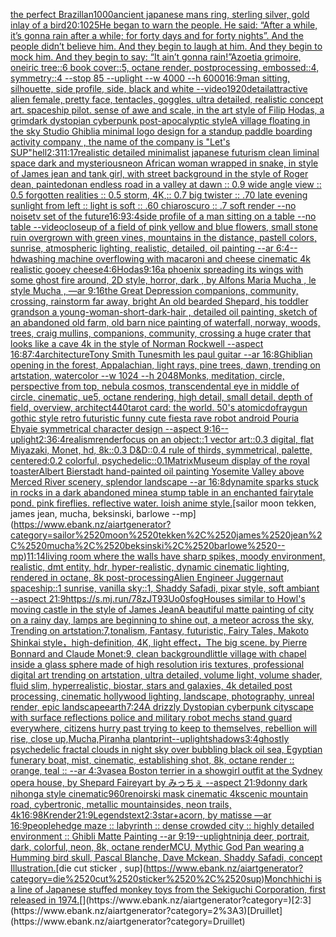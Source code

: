 [the perfect Brazillan](https://www.ebank.nz/aiartgenerator?category=the%2520perfect%2520Brazillan)[1000](https://www.ebank.nz/aiartgenerator?category=1000)[ancient japanese mans ring, sterling silver, gold inlay of a bird](https://www.ebank.nz/aiartgenerator?category=ancient%2520japanese%2520mans%2520ring%2C%2520sterling%2520silver%2C%2520gold%2520inlay%2520of%2520a%2520bird)[20:10](https://www.ebank.nz/aiartgenerator?category=20%3A10)[25](https://www.ebank.nz/aiartgenerator?category=25)[He began to warn the people. He said: “After a while, it’s gonna rain after a while; for forty days and for forty nights”. And the people didn’t believe him. And they begin to laugh at him. And they begin to mock him. And they begin to say: “It ain’t gonna rain!”](https://www.ebank.nz/aiartgenerator?category=He%2520began%2520to%2520warn%2520the%2520people.%2520He%2520said%3A%2520%E2%80%9CAfter%2520a%2520while%2C%2520it%E2%80%99s%2520gonna%2520rain%2520after%2520a%2520while%3B%2520for%2520forty%2520days%2520and%2520for%2520forty%2520nights%E2%80%9D.%2520And%2520the%2520people%2520didn%E2%80%99t%2520believe%2520him.%2520And%2520they%2520begin%2520to%2520laugh%2520at%2520him.%2520And%2520they%2520begin%2520to%2520mock%2520him.%2520And%2520they%2520begin%2520to%2520say%3A%2520%E2%80%9CIt%2520ain%E2%80%99t%2520gonna%2520rain%21%E2%80%9D)[Azoetia grimoire,  oneiric tree::6 book cover::5, octane render, postprocessing, embossed::4, symmetry::4 --stop 85 --uplight --w 4000 --h 6000](https://www.ebank.nz/aiartgenerator?category=Azoetia%2520grimoire%2C%2520%2520oneiric%2520tree%3A%3A6%2520book%2520cover%3A%3A5%2C%2520octane%2520render%2C%2520postprocessing%2C%2520embossed%3A%3A4%2C%2520symmetry%3A%3A4%2520--stop%252085%2520--uplight%2520--w%25204000%2520--h%25206000)[16:9](https://www.ebank.nz/aiartgenerator?category=16%3A9)[man sitting, silhouette, side profile, side, black and white  --video](https://www.ebank.nz/aiartgenerator?category=man%2520sitting%2C%2520silhouette%2C%2520side%2520profile%2C%2520side%2C%2520black%2520and%2520white%2520%2520--video)[1920](https://www.ebank.nz/aiartgenerator?category=1920)[detail](https://www.ebank.nz/aiartgenerator?category=detail)[attractive alien female, pretty face, tentacles, goggles, ultra detailed, realistic concept art. spaceship pilot. sense of awe and scale, in the art style of Filip Hodas, a grimdark dystopian cyberpunk post-apocalyptic style](https://www.ebank.nz/aiartgenerator?category=attractive%2520alien%2520female%2C%2520pretty%2520face%2C%2520tentacles%2C%2520goggles%2C%2520ultra%2520detailed%2C%2520realistic%2520concept%2520art.%2520spaceship%2520pilot.%2520sense%2520of%2520awe%2520and%2520scale%2C%2520in%2520the%2520art%2520style%2520of%2520Filip%2520Hodas%2C%2520a%2520grimdark%2520dystopian%2520cyberpunk%2520post-apocalyptic%2520style)[A village floating in the sky Studio Ghibli](https://www.ebank.nz/aiartgenerator?category=A%2520village%2520floating%2520in%2520the%2520sky%2520Studio%2520Ghibli)[a minimal logo design for a standup paddle boarding activity company , the name of the company is "Let's SUP"](https://www.ebank.nz/aiartgenerator?category=a%2520minimal%2520logo%2520design%2520for%2520a%2520standup%2520paddle%2520boarding%2520activity%2520company%2520%2C%2520the%2520name%2520of%2520the%2520company%2520is%2520%22Let%27s%2520SUP%22)[hell](https://www.ebank.nz/aiartgenerator?category=hell)[2:3](https://www.ebank.nz/aiartgenerator?category=2%3A3)[11:17](https://www.ebank.nz/aiartgenerator?category=11%3A17)[realistic detailed minimalist japanese futurism clean liminal space dark and mysterious](https://www.ebank.nz/aiartgenerator?category=realistic%2520detailed%2520minimalist%2520japanese%2520futurism%2520clean%2520liminal%2520space%2520dark%2520and%2520mysterious)[neon African woman wrapped in snake, in style of James jean and tank girl, with street background in the style of Roger dean, painted](https://www.ebank.nz/aiartgenerator?category=neon%2520African%2520woman%2520wrapped%2520in%2520snake%2C%2520in%2520style%2520of%2520James%2520jean%2520and%2520tank%2520girl%2C%2520with%2520street%2520background%2520in%2520the%2520style%2520of%2520Roger%2520dean%2C%2520painted)[on](https://www.ebank.nz/aiartgenerator?category=on)[an endless road in a valley at dawn :: 0.9 wide angle view :: 0.5 forgotten realities :: 0.5 storm, 4K,:: 0.7 big twister :: .70 late evening sunlight from left :: light is soft :: .60 chiaroscuro  :: .7 soft render --no noise](https://www.ebank.nz/aiartgenerator?category=an%2520endless%2520road%2520in%2520a%2520valley%2520at%2520dawn%2520%3A%3A%25200.9%2520wide%2520angle%2520view%2520%3A%3A%25200.5%2520forgotten%2520realities%2520%3A%3A%25200.5%2520storm%2C%25204K%2C%3A%3A%25200.7%2520big%2520twister%2520%3A%3A%2520.70%2520late%2520evening%2520sunlight%2520from%2520left%2520%3A%3A%2520light%2520is%2520soft%2520%3A%3A%2520.60%2520chiaroscuro%2520%2520%3A%3A%2520.7%2520soft%2520render%2520--no%2520noise)[tv set of the future](https://www.ebank.nz/aiartgenerator?category=tv%2520set%2520of%2520the%2520future)[16:9](https://www.ebank.nz/aiartgenerator?category=16%3A9)[3:4](https://www.ebank.nz/aiartgenerator?category=3%3A4)[side profile of a man sitting on a table --no table --video](https://www.ebank.nz/aiartgenerator?category=side%2520profile%2520of%2520a%2520man%2520sitting%2520on%2520a%2520table%2520--no%2520table%2520--video)[closeup of a field of pink yellow and blue flowers, small stone ruin overgrown with green vines, mountains in the distance, pastell colors, sunrise, atmospheric lighting, realistic, detailed, oil painting --ar 6:4](https://www.ebank.nz/aiartgenerator?category=closeup%2520of%2520a%2520field%2520of%2520pink%2520yellow%2520and%2520blue%2520flowers%2C%2520small%2520stone%2520ruin%2520overgrown%2520with%2520green%2520vines%2C%2520mountains%2520in%2520the%2520distance%2C%2520pastell%2520colors%2C%2520sunrise%2C%2520atmospheric%2520lighting%2C%2520realistic%2C%2520detailed%2C%2520oil%2520painting%2520--ar%25206%3A4)[--hd](https://www.ebank.nz/aiartgenerator?category=--hd)[washing machine overflowing with macaroni and cheese cinematic 4k realistic gooey cheese](https://www.ebank.nz/aiartgenerator?category=washing%2520machine%2520overflowing%2520with%2520macaroni%2520and%2520cheese%2520cinematic%25204k%2520realistic%2520gooey%2520cheese)[4:6](https://www.ebank.nz/aiartgenerator?category=4%3A6)[Hodas](https://www.ebank.nz/aiartgenerator?category=Hodas)[9:16](https://www.ebank.nz/aiartgenerator?category=9%3A16)[a phoenix spreading its wings with some ghost fire around, 2D style, horror, dark , by Alfons Maria Mucha , le style Mucha , —ar 9:16](https://www.ebank.nz/aiartgenerator?category=a%2520phoenix%2520spreading%2520its%2520wings%2520with%2520some%2520ghost%2520fire%2520around%2C%25202D%2520style%2C%2520horror%2C%2520dark%2520%2C%2520by%2520Alfons%2520Maria%2520Mucha%2520%2C%2520le%2520style%2520Mucha%2520%2C%2520%E2%80%94ar%25209%3A16)[the Great Depression  companions, community, crossing, rainstorm far away, bright An old bearded Shepard, his toddler grandson a young-woman-short-dark-hair , detailed oil painting, sketch of an abandoned old farm, old barn nice painting of waterfall, norway, woods, trees, craig mullins,  companions, community, crossing a huge crater that looks like a cave 4k in the style of Norman Rockwell --aspect 16:8](https://www.ebank.nz/aiartgenerator?category=the%2520Great%2520Depression%2520%2520companions%2C%2520community%2C%2520crossing%2C%2520rainstorm%2520far%2520away%2C%2520bright%2520An%2520old%2520bearded%2520Shepard%2C%2520his%2520toddler%2520grandson%2520a%2520young-woman-short-dark-hair%2520%2C%2520detailed%2520oil%2520painting%2C%2520sketch%2520of%2520an%2520abandoned%2520old%2520farm%2C%2520old%2520barn%2520nice%2520painting%2520of%2520waterfall%2C%2520norway%2C%2520woods%2C%2520trees%2C%2520craig%2520mullins%2C%2520%2520companions%2C%2520community%2C%2520crossing%2520a%2520huge%2520crater%2520that%2520looks%2520like%2520a%2520cave%25204k%2520in%2520the%2520style%2520of%2520Norman%2520Rockwell%2520--aspect%252016%3A8)[7:4](https://www.ebank.nz/aiartgenerator?category=7%3A4)[architecture](https://www.ebank.nz/aiartgenerator?category=architecture)[Tony Smith Tunesmith les paul guitar --ar 16:8](https://www.ebank.nz/aiartgenerator?category=Tony%2520Smith%2520Tunesmith%2520les%2520paul%2520guitar%2520--ar%252016%3A8)[Ghibli](https://www.ebank.nz/aiartgenerator?category=Ghibli)[an opening in the forest, Appalachian, light rays, pine trees, dawn, trending on artstation, watercolor  --w 1024  --h 2048](https://www.ebank.nz/aiartgenerator?category=an%2520opening%2520in%2520the%2520forest%2C%2520Appalachian%2C%2520light%2520rays%2C%2520pine%2520trees%2C%2520dawn%2C%2520trending%2520on%2520artstation%2C%2520watercolor%2520%2520--w%25201024%2520%2520--h%25202048)[Monks, meditation, circle, perspective from top, nebula cosmos, transcendental eye in middle of circle, cinematic, ue5, octane rendering, high detail, small detail, depth of field, overview, architect](https://www.ebank.nz/aiartgenerator?category=Monks%2C%2520meditation%2C%2520circle%2C%2520perspective%2520from%2520top%2C%2520nebula%2520cosmos%2C%2520transcendental%2520eye%2520in%2520middle%2520of%2520circle%2C%2520cinematic%2C%2520ue5%2C%2520octane%2520rendering%2C%2520high%2520detail%2C%2520small%2520detail%2C%2520depth%2520of%2520field%2C%2520overview%2C%2520architect)[440](https://www.ebank.nz/aiartgenerator?category=440)[tarot card: the world. 50's atomic](https://www.ebank.nz/aiartgenerator?category=tarot%2520card%3A%2520the%2520world.%252050%27s%2520atomic)[dof](https://www.ebank.nz/aiartgenerator?category=dof)[raygun gothic style retro futuristic funny cute fiesta rave robot android Pouria Ehyaie symmetrical character design --aspect 9:16](https://www.ebank.nz/aiartgenerator?category=raygun%2520gothic%2520style%2520retro%2520futuristic%2520funny%2520cute%2520fiesta%2520rave%2520robot%2520android%2520Pouria%2520Ehyaie%2520symmetrical%2520character%2520design%2520--aspect%25209%3A16)[--uplight](https://www.ebank.nz/aiartgenerator?category=--uplight)[2:3](https://www.ebank.nz/aiartgenerator?category=2%3A3)[6:4](https://www.ebank.nz/aiartgenerator?category=6%3A4)[realism](https://www.ebank.nz/aiartgenerator?category=realism)[render](https://www.ebank.nz/aiartgenerator?category=render)[focus on an object::1 vector art::0.3 digital, flat Miyazaki, Monet, hd, 8k::0.3 D&D::0.4 rule of thirds, symmetrical, palette, centered:0.2 colorful, psychedelic::0.1](https://www.ebank.nz/aiartgenerator?category=focus%2520on%2520an%2520object%3A%3A1%2520vector%2520art%3A%3A0.3%2520digital%2C%2520flat%2520Miyazaki%2C%2520Monet%2C%2520hd%2C%25208k%3A%3A0.3%2520D%26D%3A%3A0.4%2520rule%2520of%2520thirds%2C%2520symmetrical%2C%2520palette%2C%2520centered%3A0.2%2520colorful%2C%2520psychedelic%3A%3A0.1)[Matrix](https://www.ebank.nz/aiartgenerator?category=Matrix)[Museum display of the royal toaster](https://www.ebank.nz/aiartgenerator?category=Museum%2520display%2520of%2520the%2520royal%2520toaster)[Albert Bierstadt hand-painted oil painting Yosemite Valley above Merced River scenery, splendor landscape --ar 16:8](https://www.ebank.nz/aiartgenerator?category=Albert%2520Bierstadt%2520hand-painted%2520oil%2520painting%2520Yosemite%2520Valley%2520above%2520Merced%2520River%2520scenery%2C%2520splendor%2520landscape%2520--ar%252016%3A8)[dynamite sparks stuck in rocks in a dark abandoned mine](https://www.ebank.nz/aiartgenerator?category=dynamite%2520sparks%2520stuck%2520in%2520rocks%2520in%2520a%2520dark%2520abandoned%2520mine)[a stump table in an enchanted fairytale pond. pink fireflies. reflective water. loish anime style.](https://www.ebank.nz/aiartgenerator?category=a%2520stump%2520table%2520in%2520an%2520enchanted%2520fairytale%2520pond.%2520pink%2520fireflies.%2520reflective%2520water.%2520loish%2520anime%2520style.)[sailor moon tekken, james jean, mucha, beksinski, barlowe --mp](https://www.ebank.nz/aiartgenerator?category=sailor%2520moon%2520tekken%2C%2520james%2520jean%2C%2520mucha%2C%2520beksinski%2C%2520barlowe%2520--mp)[11:14](https://www.ebank.nz/aiartgenerator?category=11%3A14)[living room where the walls have sharp spikes, moody environment, realistic, dmt entity, hdr, hyper-realistic, dynamic cinematic lighting, rendered in octane, 8k post-processing](https://www.ebank.nz/aiartgenerator?category=living%2520room%2520where%2520the%2520walls%2520have%2520sharp%2520spikes%2C%2520moody%2520environment%2C%2520realistic%2C%2520dmt%2520entity%2C%2520hdr%2C%2520hyper-realistic%2C%2520dynamic%2520cinematic%2520lighting%2C%2520rendered%2520in%2520octane%2C%25208k%2520post-processing)[Alien Engineer Juggernaut spaceship::1 sunrise, vanilla sky::1, Shaddy Safadi, pixar style, soft ambiant --aspect 21:9](https://www.ebank.nz/aiartgenerator?category=Alien%2520Engineer%2520Juggernaut%2520spaceship%3A%3A1%2520sunrise%2C%2520vanilla%2520sky%3A%3A1%2C%2520Shaddy%2520Safadi%2C%2520pixar%2520style%2C%2520soft%2520ambiant%2520--aspect%252021%3A9)[<https://s.mj.run/78zJT93Uo0s>](https://www.ebank.nz/aiartgenerator?category=%3Chttps%3A//s.mj.run/78zJT93Uo0s%3E)[fog](https://www.ebank.nz/aiartgenerator?category=fog)[Houses similar to Howl's moving castle in the style of James Jean](https://www.ebank.nz/aiartgenerator?category=Houses%2520similar%2520to%2520Howl%27s%2520moving%2520castle%2520in%2520the%2520style%2520of%2520James%2520Jean)[A beautiful matte painting of city on a rainy day, lamps are beginning to shine out, a meteor across the sky, Trending on artstation:7,tonalism, Fantasy, futuristic, Fairy Tales, Makoto Shinkai style，high-definition, 4K, light effect，The big scene. by Pierre Bonnard and Claude Monet:9, clean background](https://www.ebank.nz/aiartgenerator?category=A%2520beautiful%2520matte%2520painting%2520of%2520city%2520on%2520a%2520rainy%2520day%2C%2520lamps%2520are%2520beginning%2520to%2520shine%2520out%2C%2520a%2520meteor%2520across%2520the%2520sky%2C%2520Trending%2520on%2520artstation%3A7%2Ctonalism%2C%2520Fantasy%2C%2520futuristic%2C%2520Fairy%2520Tales%2C%2520Makoto%2520Shinkai%2520style%EF%BC%8Chigh-definition%2C%25204K%2C%2520light%2520effect%EF%BC%8CThe%2520big%2520scene.%2520by%2520Pierre%2520Bonnard%2520and%2520Claude%2520Monet%3A9%2C%2520clean%2520background)[little village with chapel inside a glass sphere made of high resolution iris textures, professional digital art trending on artstation, ultra detailed, volume light, volume shader, fluid slim, hyperrealistic, biostar, stars and galaxies, 4k detailed post processing, cinematic hollywood lighting, landscape, photography, unreal render, epic landscape](https://www.ebank.nz/aiartgenerator?category=little%2520village%2520with%2520chapel%2520inside%2520a%2520glass%2520sphere%2520made%2520of%2520high%2520resolution%2520iris%2520textures%2C%2520professional%2520digital%2520art%2520trending%2520on%2520artstation%2C%2520ultra%2520detailed%2C%2520volume%2520light%2C%2520volume%2520shader%2C%2520fluid%2520slim%2C%2520hyperrealistic%2C%2520biostar%2C%2520stars%2520and%2520galaxies%2C%25204k%2520detailed%2520post%2520processing%2C%2520cinematic%2520hollywood%2520lighting%2C%2520landscape%2C%2520photography%2C%2520unreal%2520render%2C%2520epic%2520landscape)[earth](https://www.ebank.nz/aiartgenerator?category=earth)[7:2](https://www.ebank.nz/aiartgenerator?category=7%3A2)[4](https://www.ebank.nz/aiartgenerator?category=4)[A drizzly Dystopian cyberpunk cityscape with surface reflections  police and military robot mechs stand guard everywhere, citizens hurry past trying to keep to themselves, rebellion will rise, close up,](https://www.ebank.nz/aiartgenerator?category=A%2520drizzly%2520Dystopian%2520cyberpunk%2520cityscape%2520with%2520surface%2520reflections%2520%2520police%2520and%2520military%2520robot%2520mechs%2520stand%2520guard%2520everywhere%2C%2520citizens%2520hurry%2520past%2520trying%2520to%2520keep%2520to%2520themselves%2C%2520rebellion%2520will%2520rise%2C%2520close%2520up%2C)[Mucha,](https://www.ebank.nz/aiartgenerator?category=Mucha%2C)[Piranha plant](https://www.ebank.nz/aiartgenerator?category=Piranha%2520plant)[print](https://www.ebank.nz/aiartgenerator?category=print)[--uplight](https://www.ebank.nz/aiartgenerator?category=--uplight)[shadows](https://www.ebank.nz/aiartgenerator?category=shadows)[3:4](https://www.ebank.nz/aiartgenerator?category=3%3A4)[ghostly psychedelic fractal clouds in night sky over bubbling black oil sea, Egyptian funerary boat, mist, cinematic, establishing shot, 8k, octane render :: orange, teal :: --ar 4:3](https://www.ebank.nz/aiartgenerator?category=ghostly%2520psychedelic%2520fractal%2520clouds%2520in%2520night%2520sky%2520over%2520bubbling%2520black%2520oil%2520sea%2C%2520Egyptian%2520funerary%2520boat%2C%2520mist%2C%2520cinematic%2C%2520establishing%2520shot%2C%25208k%2C%2520octane%2520render%2520%3A%3A%2520orange%2C%2520teal%2520%3A%3A%2520--ar%25204%3A3)[vase](https://www.ebank.nz/aiartgenerator?category=vase)[a Boston terrier in a showgirl outfit at the Sydney opera house, by Shepard Fairey](https://www.ebank.nz/aiartgenerator?category=a%2520Boston%2520terrier%2520in%2520a%2520showgirl%2520outfit%2520at%2520the%2520Sydney%2520opera%2520house%2C%2520by%2520Shepard%2520Fairey)[art by みっちぇ --aspect 21:9](https://www.ebank.nz/aiartgenerator?category=art%2520by%2520%E3%81%BF%E3%81%A3%E3%81%A1%E3%81%87%2520--aspect%252021%3A9)[donny dark nihonga style cinematic](https://www.ebank.nz/aiartgenerator?category=donny%2520dark%2520nihonga%2520style%2520cinematic)[960](https://www.ebank.nz/aiartgenerator?category=960)[renoir](https://www.ebank.nz/aiartgenerator?category=renoir)[ski mask cinematic 4k](https://www.ebank.nz/aiartgenerator?category=ski%2520mask%2520cinematic%25204k)[scenic mountain road, cybertronic, metallic mountainsides, neon trails, 4k](https://www.ebank.nz/aiartgenerator?category=scenic%2520mountain%2520road%2C%2520cybertronic%2C%2520metallic%2520mountainsides%2C%2520neon%2520trails%2C%25204k)[16:9](https://www.ebank.nz/aiartgenerator?category=16%3A9)[8K](https://www.ebank.nz/aiartgenerator?category=8K)[render](https://www.ebank.nz/aiartgenerator?category=render)[21:9](https://www.ebank.nz/aiartgenerator?category=21%3A9)[Legends](https://www.ebank.nz/aiartgenerator?category=Legends)[text](https://www.ebank.nz/aiartgenerator?category=text)[2:3](https://www.ebank.nz/aiartgenerator?category=2%3A3)[star+acorn, by matisse —ar 16:9](https://www.ebank.nz/aiartgenerator?category=star%2Bacorn%2C%2520by%2520matisse%2520%E2%80%94ar%252016%3A9)[people](https://www.ebank.nz/aiartgenerator?category=people)[hedge maze :: labyrinth ::  dense crowded city :: highly detailed environment :: Ghibli Matte Painting --ar 9:19](https://www.ebank.nz/aiartgenerator?category=hedge%2520maze%2520%3A%3A%2520labyrinth%2520%3A%3A%2520%2520dense%2520crowded%2520city%2520%3A%3A%2520highly%2520detailed%2520environment%2520%3A%3A%2520Ghibli%2520Matte%2520Painting%2520--ar%25209%3A19)[--uplight](https://www.ebank.nz/aiartgenerator?category=--uplight)[ninja deer, portrait, dark, colorful, neon, 8k, octane render](https://www.ebank.nz/aiartgenerator?category=ninja%2520deer%2C%2520portrait%2C%2520dark%2C%2520colorful%2C%2520neon%2C%25208k%2C%2520octane%2520render)[MCU, Mythic God Pan wearing a Humming bird skull, Pascal Blanche, Dave Mckean, Shaddy Safadi, concept Illustration.](https://www.ebank.nz/aiartgenerator?category=MCU%2C%2520Mythic%2520God%2520Pan%2520wearing%2520a%2520Humming%2520bird%2520skull%2C%2520Pascal%2520Blanche%2C%2520Dave%2520Mckean%2C%2520Shaddy%2520Safadi%2C%2520concept%2520Illustration.)[die cut sticker , sup](https://www.ebank.nz/aiartgenerator?category=die%2520cut%2520sticker%2520%2C%2520sup)[Monchhichi is a line of Japanese stuffed monkey toys from the Sekiguchi Corporation, first released in 1974.](https://www.ebank.nz/aiartgenerator?category=Monchhichi%2520is%2520a%2520line%2520of%2520Japanese%2520stuffed%2520monkey%2520toys%2520from%2520the%2520Sekiguchi%2520Corporation%2C%2520first%2520released%2520in%25201974.)[](https://www.ebank.nz/aiartgenerator?category=)[2:3](https://www.ebank.nz/aiartgenerator?category=2%3A3)[Druillet](https://www.ebank.nz/aiartgenerator?category=Druillet)